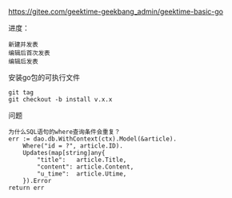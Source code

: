 https://gitee.com/geektime-geekbang_admin/geektime-basic-go









进度：

```
新建并发表
编辑后首次发表
编辑后发表
```

安装go包的可执行文件

```
git tag
git checkout -b install v.x.x
```



问题

```
为什么SQL语句的where查询条件会重复？
err := dao.db.WithContext(ctx).Model(&article).
    Where("id = ?", article.ID).
    Updates(map[string]any{
        "title":   article.Title,
        "content": article.Content,
        "u_time":  article.Utime,
    }).Error
return err

```



